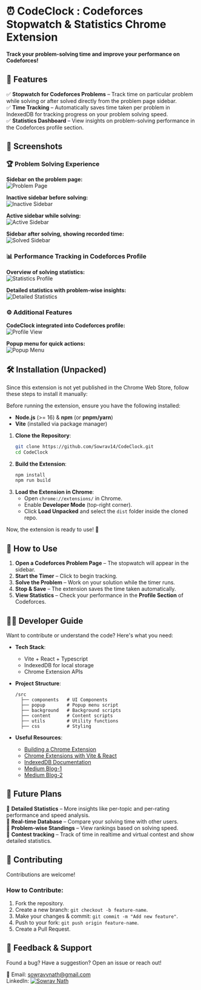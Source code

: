 # ⏰ CodeClock : Codeforces Stopwatch & Statistics Chrome Extension  

**Track your problem-solving time and improve your performance on Codeforces!**  

## 📌 Features  

✅ **Stopwatch for Codeforces Problems** – Track time on particular problem while solving or after solved directly from the problem page sidebar.  
✅ **Time Tracking** – Automatically saves time taken per problem in IndexedDB for tracking progress on your problem solving speed.  
✅ **Statistics Dashboard** – View insights on problem-solving performance in the Codeforces profile section.  

## 📸 Screenshots   

### 🏆 Problem Solving Experience  
**Sidebar on the problem page:**  
![Problem Page](./screenshots/problem-page-sidebar.png)  

**Inactive sidebar before solving:**  
![Inactive Sidebar](./screenshots/inactive-sidebar.png)  

**Active sidebar while solving:**  
![Active Sidebar](./screenshots/active-sidebar-solving.png)  

**Sidebar after solving, showing recorded time:**  
![Solved Sidebar](./screenshots/active-sidebar-solved.png)  

### 📊 Performance Tracking in Codeforces Profile  
**Overview of solving statistics:**  
![Statistics Profile](./screenshots/statistics-profile.png)  

**Detailed statistics with problem-wise insights:**  
![Detailed Statistics](./screenshots/detailed-statistics-profile.png)  

### ⚙️ Additional Features  
**CodeClock integrated into Codeforces profile:**  
![Profile View](./screenshots/codeclock-profile-view.png)  

**Popup menu for quick actions:**  
![Popup Menu](./screenshots/popup-menu.png)   

## 🛠 Installation (Unpacked) 

Since this extension is not yet published in the Chrome Web Store, follow these steps to install it manually:  

Before running the extension, ensure you have the following installed:  
- **Node.js** (>= 16) & **npm** (or **pnpm/yarn**)  
- **Vite** (installed via package manager) 

1. **Clone the Repository**:  
   ```sh
   git clone https://github.com/Sowrav14/CodeClock.git
   cd CodeClock
   ```
2. **Build the Extension**:  
   ```sh
   npm install
   npm run build
   ```
3. **Load the Extension in Chrome**:  
   - Open `chrome://extensions/` in Chrome.  
   - Enable **Developer Mode** (top-right corner).  
   - Click **Load Unpacked** and select the `dist` folder inside the cloned repo.  

Now, the extension is ready to use! 🎉  

## 🎯 How to Use  

1. **Open a Codeforces Problem Page** – The stopwatch will appear in the sidebar.  
2. **Start the Timer** – Click to begin tracking.  
3. **Solve the Problem** – Work on your solution while the timer runs.  
4. **Stop & Save** – The extension saves the time taken automatically.  
5. **View Statistics** – Check your performance in the **Profile Section** of Codeforces.  

## 👨‍💻 Developer Guide  

Want to contribute or understand the code? Here's what you need:  

- **Tech Stack**:  
  - Vite + React + Typescript
  - IndexedDB for local storage  
  - Chrome Extension APIs  

- **Project Structure**:  
  ```
  /src
    ├── components   # UI Components
    ├── popup        # Popup menu script
    ├── background   # Background scripts
    ├── content      # Content scripts
    ├── utils        # Utility functions
    ├── css          # Styling
  ```

- **Useful Resources**:  
  - [Building a Chrome Extension](https://developer.chrome.com/docs/extensions/)  
  - [Chrome Extensions with Vite & React](https://vitejs.dev/guide/)  
  - [IndexedDB Documentation](https://developer.mozilla.org/en-US/docs/Web/API/IndexedDB_API)
  - [Medium Blog-1](https://dev.to/bnn1/mise-en-place-31n5)
  - [Medium Blog-2](https://dev.to/arglee/chrome-extensions-using-vite-typescript-react-stepwise-process-2ddp)

## 🚀 Future Plans  

🔹 **Detailed Statistics** – More insights like per-topic and per-rating performance and speed analysis.  
🔹 **Real-time Database** – Compare your solving time with other users.  
🔹 **Problem-wise Standings** – View rankings based on solving speed.    
🔹 **Contest tracking** – Track of time in realtime and virtual contest and show detailed statistics. 

## 🤝 Contributing  

Contributions are welcome!  

### How to Contribute:  
1. Fork the repository.  
2. Create a new branch: `git checkout -b feature-name`.  
3. Make your changes & commit: `git commit -m "Add new feature"`.  
4. Push to your fork: `git push origin feature-name`.  
5. Create a Pull Request.  

## 💬 Feedback & Support  

Found a bug? Have a suggestion? Open an issue or reach out!  

📧 Email: sowravvnath@gmail.com  
LinkedIn: [![Sowrav Nath](https://img.shields.io/badge/LinkedIn-Profile-blue)](https://www.linkedin.com/in/sowrav-nath/) 
